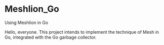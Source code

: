 # Meshlion_Go
Using Meshlion in Go

Hello, everyone. This project intends to implement the technique of Mesh in Go, integrated with the Go garbage collector.